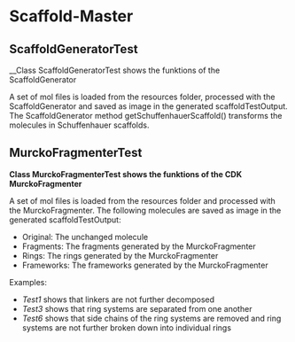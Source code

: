 # Scaffold-Master
## ScaffoldGeneratorTest
__Class ScaffoldGeneratorTest shows the funktions of the ScaffoldGenerator

  A set of mol files is loaded from the resources folder, processed with the ScaffoldGenerator and saved as image in the generated scaffoldTestOutput. 
  The ScaffoldGenerator method getSchuffenhauerScaffold() transforms the molecules in Schuffenhauer scaffolds.

## MurckoFragmenterTest

__Class MurckoFragmenterTest shows the funktions of the CDK MurckoFragmenter__
  
  A set of mol files is loaded from the resources folder and processed with the MurckoFragmenter. The following molecules are saved as image in the generated scaffoldTestOutput:
  * Original: The unchanged molecule
  * Fragments: The fragments generated by the MurckoFragmenter
  * Rings: The rings generated by the MurckoFragmenter
  * Frameworks: The frameworks generated by the MurckoFragmenter
  
  Examples:
  * *Test1* shows that linkers are not further decomposed
  * *Test3* shows that ring systems are separated from one another
  * *Test6* shows that side chains of the ring systems are removed and ring systems are not further broken down into individual rings
